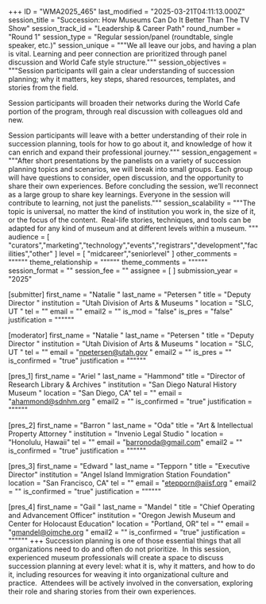 +++
ID = "WMA2025_465"
last_modified = "2025-03-21T04:11:13.000Z"
session_title = "Succession: How Museums Can Do It Better Than The TV Show"
session_track_id = "Leadership & Career Path"
round_number = "Round 1"
session_type = "Regular session/panel (roundtable, single speaker, etc.)"
session_unique = """We all leave our jobs, and having a plan is vital. Learning and peer connection are prioritized through panel discussion and World Cafe style structure."""
session_objectives = """Session participants will gain a clear understanding of succession planning; why it matters, key steps, shared resources, templates, and stories from the field.

Session participants will broaden their networks during the World Cafe portion of the program, through real discussion with colleagues old and new.

Session participants will leave with a better understanding of their role in succession planning, tools for how to go about it, and knowledge of how it can enrich and expand their professional journey."""
session_engagement = """After short presentations by the panelists on a variety of succession planning topics and scenarios, we will break into small groups. Each group will have questions to consider, open discussion, and the opportunity to share their own experiences. Before concluding the session, we’ll reconnect as a large group to share key learnings. Everyone in the session will contribute to learning, not just the panelists."""
session_scalability = """The topic is universal, no matter the kind of institution you work in, the size of it, or the focus of the content.  Real-life stories, techniques, and tools can be adapted for any kind of museum and at different levels within a museum.
"""
audience = [ "curators","marketing","technology","events","registrars","development","facilities","other" ]
level = [ "midcareer","seniorlevel" ]
other_comments = """"""
theme_relationship = """"""
theme_comments = """"""
session_format = ""
session_fee = ""
assignee = [  ]
submission_year = "2025"

[submitter]
first_name = "Natalie "
last_name = "Petersen "
title = "Deputy Director "
institution = "Utah Division of Arts & Museums  "
location = "SLC, UT "
tel = ""
email = ""
email2 = ""
is_mod = "false"
is_pres = "false"
justification = """"""

[moderator]
first_name = "Natalie "
last_name = "Petersen "
title = "Deputy Director "
institution = "Utah Division of Arts & Museums "
location = "SLC, UT "
tel = ""
email = "npetersen@utah.gov "
email2 = ""
is_pres = ""
is_confirmed = "true"
justification = """"""

[pres_1]
first_name = "Ariel "
last_name = "Hammond"
title = "Director of Research Library & Archives "
institution = "San Diego Natural History Museum "
location = "San Diego, CA"
tel = ""
email = "ahammond@sdnhm.org "
email2 = ""
is_confirmed = "true"
justification = """"""

[pres_2]
first_name = "Barron "
last_name = "Oda"
title = "Art & Intellectual Property Attorney "
institution = "Invenio Legal Studio "
location = "Honolulu, Hawaii"
tel = ""
email = "barronoda@gmail.com"
email2 = ""
is_confirmed = "true"
justification = """"""

[pres_3]
first_name = "Edward "
last_name = "Tepporn "
title = "Executive Director"
institution = "Angel Island Immigration Station Foundation"
location = "San Francisco, CA"
tel = ""
email = "etepporn@aiisf.org "
email2 = ""
is_confirmed = "true"
justification = """"""

[pres_4]
first_name = "Gail "
last_name = "Mandel "
title = "Chief Operating and Advancement Officer"
institution = "Oregon Jewish Museum and Center for Holocaust Education"
location = "Portland, OR"
tel = ""
email = "gmandel@ojmche.org "
email2 = ""
is_confirmed = "true"
justification = """"""
+++
Succession planning is one of those essential things that all organizations need to do and often do not prioritize.  In this session, experienced museum professionals will create a space to discuss succession planning at every level: what it is, why it matters, and how to do it, including resources for weaving it into organizational culture and practice.  Attendees will be actively involved in the conversation, exploring their role and sharing stories from their own experiences.
